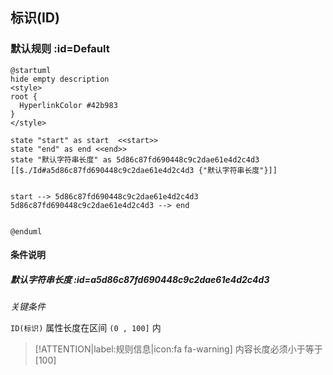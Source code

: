## 标识(ID) <!-- {docsify-ignore-all} -->

   

### 默认规则 :id=Default

```plantuml
@startuml
hide empty description
<style>
root {
  HyperlinkColor #42b983
}
</style>

state "start" as start  <<start>>
state "end" as end <<end>>
state "默认字符串长度" as 5d86c87fd690448c9c2dae61e4d2c4d3 [[$./Id#a5d86c87fd690448c9c2dae61e4d2c4d3 {"默认字符串长度"}]]


start --> 5d86c87fd690448c9c2dae61e4d2c4d3 
5d86c87fd690448c9c2dae61e4d2c4d3 --> end 


@enduml
```

#### 条件说明

##### 默认字符串长度 :id=a5d86c87fd690448c9c2dae61e4d2c4d3


*关键条件*


`ID(标识)` 属性长度在区间 `(0 , 100]` 内

> [!ATTENTION|label:规则信息|icon:fa fa-warning]
> 内容长度必须小于等于[100]







